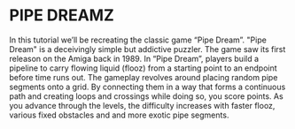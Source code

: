 # PIPE DREAMZ

In this tutorial we’ll be recreating the classic game “Pipe Dream”. "Pipe Dream" is a deceivingly simple but addictive puzzler. 
The game saw its first releason on the Amiga back in 1989. In “Pipe Dream”, players build a pipeline to carry flowing liquid (flooz) from a starting point to an endpoint before time runs out. 
The gameplay revolves around placing random pipe segments onto a grid. By connecting them in a way that forms a continuous path and creating loops and crossings while doing so, you score points. 
As you advance through the levels, the difficulty increases with faster flooz, various fixed obstacles and and more exotic pipe segments. 
